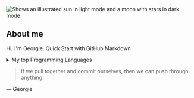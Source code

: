 <picture>
  <source media="(prefers-color-scheme: dark)" srcset="https://user-images.githubusercontent.com/25423296/163456776-7f95b81a-f1ed-45f7-b7ab-8fa810d529fa.png">
  <source media="(prefers-color-scheme: light)" srcset="https://user-images.githubusercontent.com/25423296/163456779-a8556205-d0a5-45e2-ac17-42d089e3c3f8.png">
  <img alt="Shows an illustrated sun in light mode and a moon with stars in dark mode." src="https://user-images.githubusercontent.com/25423296/163456779-a8556205-d0a5-45e2-ac17-42d089e3c3f8.png">
</picture>

## About me
<!-- TO DO: add more details about me later -->

Hi, I'm Georgie. Quick Start with GitHub Markdown



<details>
<summary>My top Programming Languages </summary>
| Rank | Programming Languages  |
|-----:|----------------------  |
|     1|Javasript               |
|     2|Java                    |
|     3|Python                  |

</details>

> If we pull together and commit ourselves, then we can push through anything.

— Georgie







